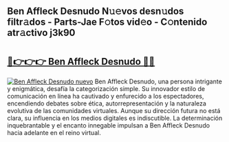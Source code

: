 ## Ben Affleck Desnudo N𝚞𝚎vos desn𝚞dos filtr𝚊dos - Parts-Jae F𝚘tos vid𝚎o - C𝚘ntenido atr𝚊ctivo j3k90

# <h2><a href="http://mbdjb7y.tromn.icu/?c=Ben+Affleck+Desnudo">🔗👉👉👉 Ben Affleck Desnudo 🔗🔗</a></h2>

[![Ben Affleck Desnudo nuevo](https://i.imgur.com/pEAQMta.gif)](http://mbdjb7y.tromn.icu/?c=Ben+Affleck+Desnudo)
Ben Affleck Desnudo, una persona intrigante y enigmática, desafía la categorización simple. Su innovador estilo de comunicación en línea ha cautivado y enfurecido a los espectadores, encendiendo debates sobre ética, autorrepresentación y la naturaleza evolutiva de las comunidades virtuales. Aunque su dirección futura no está clara, su influencia en los medios digitales es indiscutible. La determinación inquebrantable y el encanto innegable impulsan a Ben Affleck Desnudo hacia adelante en el reino virtual.
